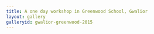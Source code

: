 ```yaml
---
title: A one day workshop in Greenwood School, Gwalior
layout: gallery
galleryid: gwalior-greenwood-2015
--- 
```

